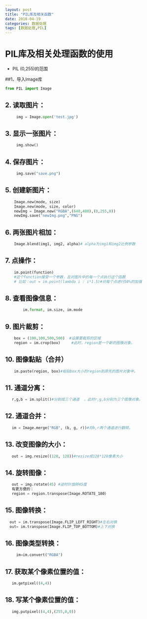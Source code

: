 ```yaml
---
layout: post
title: "PIL库及相关函数"
date: 2018-04-19
categories: 数据处理
tags: [数据处理,PIL]
---
```

# PIL库及相关处理函数的使用
- PIL (0,255)的范围

##1、导入Image库
 ```python
 from PIL import Image
 ```
## 2. 读取图片：
```python
     img = Image.open('test.jpg')
```
## 3. 显示一张图片：
```python
     img.show()
```
## 4. 保存图片：
```python
     img.save("save.png")
```
## 5. 创建新图片：
```python
    Image.new(mode, size)  
    Image.new(mode, size, color)  
    newImg = Image.new("RGBA",(640,480),(0,255,0))
    newImg.save("newImg.png","PNG")
```
## 6. 两张图片相加：
```python
    Image.blend(img1, img2, alpha)# alpha为img1和img2比例参数
```
## 7. 点操作：
```python
    im.point(function)
    #这个function接受一个参数，且对图片中的每一个点执行这个函数
    # 比如：out = im.point(lambda i : i*1.5)#对每个点进行50%的加强
```
## 8. 查看图像信息：
```python
        im.format, im.size, im.mode
```
## 9.  图片裁剪：
```python
    box = (100,100,500,500)  #设置要裁剪的区域 
    region = im.crop(box)     #此时，region是一个新的图像对象。
```
## 10. 图像黏贴（合并）
```python
    im.paste(region, box)#粘贴box大小的region到原先的图片对象中。 
```
## 11. 通道分离：
```python
   r,g,b = im.split()#分割成三个通道  ，此时r,g,b分别为三个图像对象。
```
## 12. 通道合并：
```python
   im = Image.merge("RGB", (b, g, r))#将b,r两个通道进行翻转。
```
## 13. 改变图像的大小：
```python
   out = img.resize((128, 128))#resize成128*128像素大小
```
## 14. 旋转图像：
```python
   out = img.rotate(45) #逆时针旋转45度  
   有更方便的：
   region = region.transpose(Image.ROTATE_180）
```
## 15. 图像转换：
```python
  out = im.transpose(Image.FLIP_LEFT_RIGHT)#左右对换
  out= im.transpose(Image.FLIP_TOP_BOTTOM)#上下对换
```
## 16. 图像类型转换：
```python
     im=im.convert("RGBA")
```
## 17. 获取某个像素位置的值：
```python
   im.getpixel((4,4))
```
## 18.  写某个像素位置的值：
```python
   img.putpixel((4,4),(255,0,0))
```


